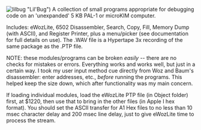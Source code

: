![lilbug](images/lilbug.png "Title") "Lil'Bug")
A collection of small programs appropriate for debugging code on an 'unexpanded' 5 KB PAL-1 or microKIM computer.

Includes: eWozLite, 6502 Disassembler, Search, Copy, Fill, Memory Dump (with ASCII), and Register Printer, plus a menu/picker
(see documentation for full details on use).  The .WAV file is a Hypertape 3x recording of the same package as the .PTP file.

NOTE: these modules/programs can be broken *easily* -- there are no checks for mistakes or errors.  Everything works and works well, but just in a certain way.  I took my user input method cue directly from Woz and Baum's disassembler: enter addresses, etc., *before* running the programs.  This helped keep the size down, which after functionality was my main concern. 

If loading individual modules, load the eWozLite PTP file (in Object folder) first, at $1220, then use that to bring in the other files (in Apple I hex format).  You should set the ASCII transfer for A1 Hex files to no less than 10 msec character delay and 200 msec line delay, just to give eWozLite time to process the stream.
